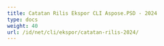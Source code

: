 ```yaml
---
title: Catatan Rilis Ekspor CLI Aspose.PSD - 2024
type: docs
weight: 40
url: /id/net/cli/ekspor/catatan-rilis-2024/
---
```

